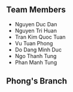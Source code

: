 <h2> Team Members </h2>
<ul>
<li> Nguyen Duc Dan </li>
<li> Nguyen Tri Huan </li>
<li> Tran Kim Quoc Tuan </li>
<li> Vu Tuan Phong </li>
<li> Do Dang Minh Duc </li>
<li> Ngo Thanh Tung </li>
<li> Phan Manh Tung </li>
</ul>

<h2> Phong's Branch </h2>